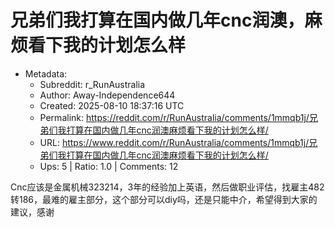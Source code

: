 # 兄弟们我打算在国内做几年cnc润澳，麻烦看下我的计划怎么样

- Metadata:
  - Subreddit: r_RunAustralia
  - Author: Away-Independence644
  - Created: 2025-08-10 18:37:16 UTC
  - Permalink: https://reddit.com/r/RunAustralia/comments/1mmqb1j/兄弟们我打算在国内做几年cnc润澳麻烦看下我的计划怎么样/
  - URL: https://www.reddit.com/r/RunAustralia/comments/1mmqb1j/兄弟们我打算在国内做几年cnc润澳麻烦看下我的计划怎么样/
  - Ups: 5 | Ratio: 1.0 | Comments: 12


Cnc应该是金属机械323214，3年的经验加上英语，然后做职业评估，找雇主482转186，最难的雇主部分，这个部分可以diy吗，还是只能中介，希望得到大家的建议，感谢

